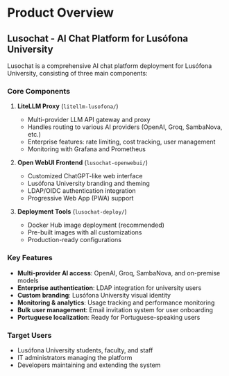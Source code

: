 # Product Overview

## Lusochat - AI Chat Platform for Lusófona University

Lusochat is a comprehensive AI chat platform deployment for Lusófona University, consisting of three main components:

### Core Components

1. **LiteLLM Proxy** (`litellm-lusofona/`)
   - Multi-provider LLM API gateway and proxy
   - Handles routing to various AI providers (OpenAI, Groq, SambaNova, etc.)
   - Enterprise features: rate limiting, cost tracking, user management
   - Monitoring with Grafana and Prometheus

2. **Open WebUI Frontend** (`lusochat-openwebui/`)
   - Customized ChatGPT-like web interface
   - Lusófona University branding and theming
   - LDAP/OIDC authentication integration
   - Progressive Web App (PWA) support

3. **Deployment Tools** (`lusochat-deploy/`)
   - Docker Hub image deployment (recommended)
   - Pre-built images with all customizations
   - Production-ready configurations

### Key Features

- **Multi-provider AI access**: OpenAI, Groq, SambaNova, and on-premise models
- **Enterprise authentication**: LDAP integration for university users
- **Custom branding**: Lusófona University visual identity
- **Monitoring & analytics**: Usage tracking and performance monitoring
- **Bulk user management**: Email invitation system for user onboarding
- **Portuguese localization**: Ready for Portuguese-speaking users

### Target Users

- Lusófona University students, faculty, and staff
- IT administrators managing the platform
- Developers maintaining and extending the system